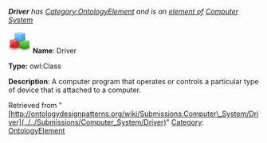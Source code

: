 ___Driver__ has [Category:OntologyElement](../../Category/OntologyElement "Category:OntologyElement") and is an [element of](../../Property/ElementOf "Property:ElementOf") [Computer System](../../Submissions/Computer_System "Submissions:Computer System")_


  




[![Class](../../images/thumb/2/27/Class.gif/45px-Class.gif)](../../Image/Class.gif "Class")
__Name__: Driver 


__Type:__ owl:Class 


__Description__: A computer program that operates or controls a particular type of device that is attached to a computer. 





Retrieved from "[http://ontologydesignpatterns.org/wiki/Submissions:Computer\_System/Driver](../../Submissions/Computer_System/Driver)"
 [Category](http://ontologydesignpatterns.org/wiki/Special:Categories "Special:Categories"): [OntologyElement](../../Category/OntologyElement "Category:OntologyElement")